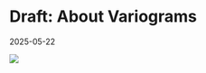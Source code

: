 Draft: About Variograms
==============================================================================

2025-05-22

![](./pen.png)
